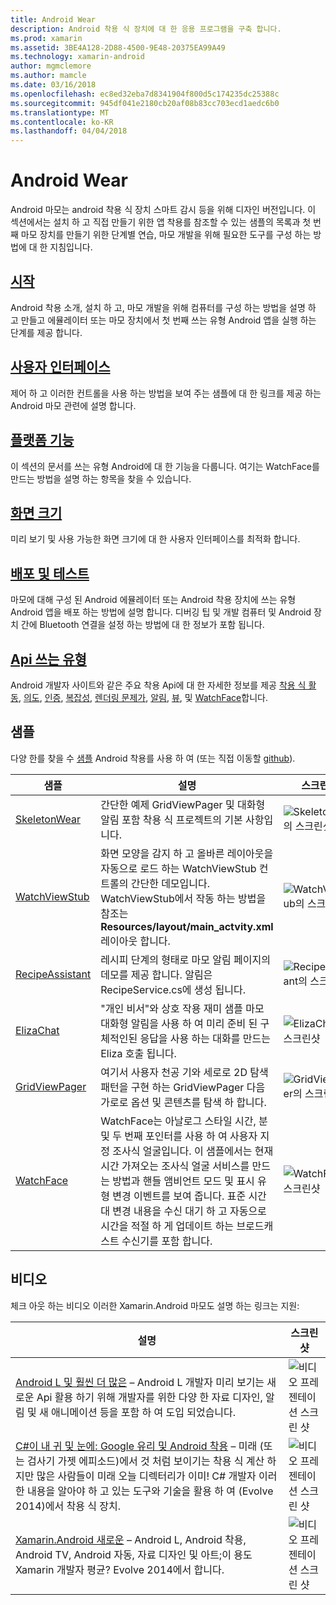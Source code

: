 ```yaml
---
title: Android Wear
description: Android 착용 식 장치에 대 한 응용 프로그램을 구축 합니다.
ms.prod: xamarin
ms.assetid: 3BE4A128-2D88-4500-9E48-20375EA99A49
ms.technology: xamarin-android
author: mgmclemore
ms.author: mamcle
ms.date: 03/16/2018
ms.openlocfilehash: ec8ed32eba7d8341904f800d5c174235dc25388c
ms.sourcegitcommit: 945df041e2180cb20af08b83cc703ecd1aedc6b0
ms.translationtype: MT
ms.contentlocale: ko-KR
ms.lasthandoff: 04/04/2018
---
```

# <a name="android-wear"></a>Android Wear

Android 마모는 android 착용 식 장치 스마트 감시 등을 위해 디자인 버전입니다. 이 섹션에서는 설치 하 고 직접 만들기 위한 앱 착용를 참조할 수 있는 샘플의 목록과 첫 번째 마모 장치를 만들기 위한 단계별 연습, 마모 개발을 위해 필요한 도구를 구성 하는 방법에 대 한 지침입니다.

##  <a name="getting-startedandroidwearget-startedindexmd"></a>[시작](~/android/wear/get-started/index.md)

Android 착용 소개, 설치 하 고, 마모 개발을 위해 컴퓨터를 구성 하는 방법을 설명 하 고 만들고 에뮬레이터 또는 마모 장치에서 첫 번째 쓰는 유형 Android 앱을 실행 하는 단계를 제공 합니다.

##  <a name="user-interfaceandroidwearuser-interfaceindexmd"></a>[사용자 인터페이스](~/android/wear/user-interface/index.md)

제어 하 고 이러한 컨트롤을 사용 하는 방법을 보여 주는 샘플에 대 한 링크를 제공 하는 Android 마모 관련에 설명 합니다.

##  <a name="platform-featuresandroidwearplatformindexmd"></a>[플랫폼 기능](~/android/wear/platform/index.md)

이 섹션의 문서를 쓰는 유형 Android에 대 한 기능을 다룹니다. 여기는 WatchFace를 만드는 방법을 설명 하는 항목을 찾을 수 있습니다.

##  <a name="screen-sizesandroidwearscreen-sizesmd"></a>[화면 크기](~/android/wear/screen-sizes.md)

미리 보기 및 사용 가능한 화면 크기에 대 한 사용자 인터페이스를 최적화 합니다.

##  <a name="deployment--testingandroidweardeploy-testindexmd"></a>[배포 및 테스트](~/android/wear/deploy-test/index.md)

마모에 대해 구성 된 Android 에뮬레이터 또는 Android 착용 장치에 쓰는 유형 Android 앱을 배포 하는 방법에 설명 합니다. 디버깅 팁 및 개발 컴퓨터 및 Android 장치 간에 Bluetooth 연결을 설정 하는 방법에 대 한 정보가 포함 됩니다.

##  <a name="wear-apishttpsdeveloperandroidcomreferenceandroidsupportwearable"></a>[Api 쓰는 유형](https://developer.android.com/reference/android/support/wearable)

Android 개발자 사이트와 같은 주요 착용 Api에 대 한 자세한 정보를 제공 [착용 식 활동](https://developer.android.com/reference/android/support/wearable/activity/package-summary.html), [의도](https://developer.android.com/reference/com/google/android/wearable/intent/package-summary.html), [인증](https://developer.android.com/reference/android/support/wearable/authentication/package-summary.html), [ 복잡성](https://developer.android.com/reference/android/support/wearable/complications/package-summary.html), [렌더링 문제가](https://developer.android.com/reference/android/support/wearable/complications/rendering/package-summary.html), [알림](https://developer.android.com/reference/android/support/wearable/notifications/package-summary.html), [뷰](https://developer.android.com/reference/android/support/wearable/view/package-summary.html), 및 [WatchFace](https://developer.android.com/reference/android/support/wearable/watchface/package-summary.html)합니다.



## <a name="samples"></a>샘플

다양 한를 찾을 수 [샘플](https://developer.xamarin.com/samples/android/Android%20Wear/) Android 착용를 사용 하 여 (또는 직접 이동할 [github](https://github.com/xamarin/monodroid-samples/tree/master/wear)). 

|샘플|설명|스크린 샷|
|--- |--- |--- |
|[SkeletonWear](https://developer.xamarin.com/samples/SkeletonWear/)|간단한 예제 GridViewPager 및 대화형 알림 포함 착용 식 프로젝트의 기본 사항입니다.|![Skeletonwear의 스크린샷](images/skeleton.png)|
|[WatchViewStub](https://developer.xamarin.com/samples/WatchViewStub/)|화면 모양을 감지 하 고 올바른 레이아웃을 자동으로 로드 하는 WatchViewStub 컨트롤의 간단한 데모입니다.  WatchViewStub에서 작동 하는 방법을 참조는 **Resources/layout/main_actvity.xml** 레이아웃 합니다.|![WatchViewStub의 스크린샷](images/watchview.png)|
|[RecipeAssistant](https://developer.xamarin.com/samples/RecipeAssistant/)|레시피 단계의 형태로 마모 알림 페이지의 데모를 제공 합니다. 알림은 RecipeService.cs에 생성 됩니다.|![RecipeAssistant의 스크린샷](images/recipeassist.png)|
|[ElizaChat](https://developer.xamarin.com/samples/ElizaChat/)|"개인 비서"와 상호 작용 재미 샘플 마모 대화형 알림을 사용 하 여 미리 준비 된 구체적인된 응답을 사용 하는 대화를 만드는 Eliza 호출 됩니다.|![ElizaChat의 스크린샷](images/eliza.png)|
|[GridViewPager](https://developer.xamarin.com/samples/GridViewPager/)|여기서 사용자 천공 기와 세로로 2D 탐색 패턴을 구현 하는 GridViewPager 다음 가로로 옵션 및 콘텐츠를 탐색 하 합니다.|![GridViewPager의 스크린샷](images/gridviewpager.png)|
|[WatchFace](https://developer.xamarin.com/samples/monodroid/wear/WatchFace)|WatchFace는 아날로그 스타일 시간, 분 및 두 번째 포인터를 사용 하 여 사용자 지정 조사식 얼굴입니다. 이 샘플에서는 현재 시간 가져오는 조사식 얼굴 서비스를 만드는 방법과 핸들 앰비언트 모드 및 표시 유형 변경 이벤트를 보여 줍니다. 표준 시간대 변경 내용을 수신 대기 하 고 자동으로 시간을 적절 하 게 업데이트 하는 브로드캐스트 수신기를 포함 합니다.|![WatchFace의 스크린샷](images/gridviewpager.png)|


##  <a name="videos"></a>비디오

체크 아웃 하는 비디오 이러한 Xamarin.Android 마모도 설명 하는 링크는 지원:

|설명|스크린 샷|
|--- |--- |
|[Android L 및 훨씬 더 많은](http://blog.xamarin.com/webinar-recording-android-l-and-so-much-more/) &ndash; Android L 개발자 미리 보기는 새로운 Api 활용 하기 위해 개발자를 위한 다양 한 자료 디자인, 알림 및 새 애니메이션 등을 포함 하 여 도입 되었습니다.|![비디오 프레젠테이션 스크린 샷](images/video-android-l.png)|
|[C#이 내 귀 및 눈에: Google 유리 및 Android 착용](https://www.youtube.com/watch?v=80H8tXByZQc) &ndash; 미래 (또는 검사기 가젯 에피소드)에서 것 처럼 보이기는 착용 식 계산 하지만 많은 사람들이 미래 오늘 디렉터리가 이미! C# 개발자 이러한 내용을 알아야 하 고 있는 도구와 기술을 활용 하 여 (Evolve 2014)에서 착용 식 장치.|![비디오 프레젠테이션 스크린 샷](images/video-eyes-ears.png)|
|[Xamarin.Android 새로운](https://www.youtube.com/watch?v=Gpqc2XZIQfU) &ndash; Android L, Android 착용, Android TV, Android 자동, 자료 디자인 및 아트;이 용도 Xamarin 개발자 평균? Evolve 2014에서 합니다.|![비디오 프레젠테이션 스크린 샷](Images/video-whats-new.png)|


<!--

March 18
http://blog.xamarin.com/android-wear/

August 14
http://blog.xamarin.com/android-l-developer-preview-android-wear-support/

August 27
http://blog.xamarin.com/tips-for-your-first-android-wear-app/

Watch Face
https://github.com/Redth/Xamarin.Wear.WatchFace
-->
